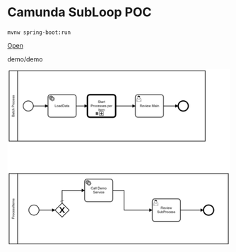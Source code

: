# Camunda SubLoop POC

`mvnw spring-boot:run`

[Open](http://localhost:8080)

demo/demo

![BPMN Diagram](sodexo_demo_v1.png )